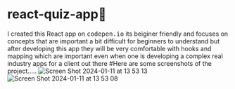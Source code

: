 # react-quiz-app📱
I created this React app on <kbd>codepen.io</kbd> its beiginer friendly and focuses on concepts that are important a bit difficult for beginners to understand but after developing this app they will be very comfortable with hooks and mapping which are important even when one is developing a complex real industry apps for a client out there
#Here are some screenshots of the project.....
![Screen Shot 2024-01-11 at 13 53 13](https://github.com/joel-musonda/react-quiz-app/assets/152785053/b3799e14-f076-413c-939c-3877d87942a0)
![Screen Shot 2024-01-11 at 13 53 08](https://github.com/joel-musonda/react-quiz-app/assets/152785053/14ce06a4-1968-4cc0-b656-08a2e940aa6f)
